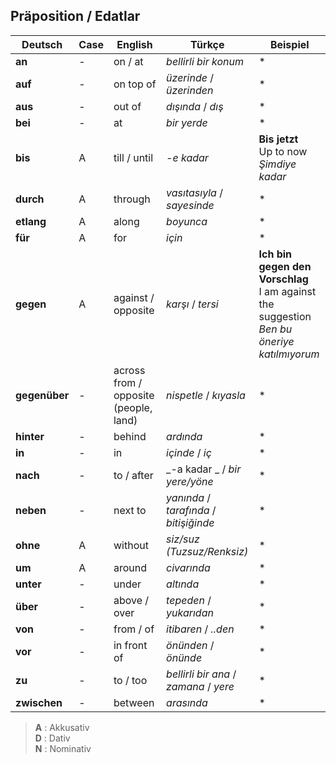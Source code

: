 ## Präposition / Edatlar

Deutsch | Case | English | Türkçe | Beispiel
--- | --- | --- | --- | ---
**an** | - | on / at | _bellirli bir konum_ | *
**auf** | - | on top of | _üzerinde_ / _üzerinden_ | *
**aus** | - | out of | _dışında_ / _dış_ | *
**bei** | - | at | _bir yerde_ | *
**bis** | A | till / until | _-e kadar_ | **Bis jetzt**<br>Up to now<br>_Şimdiye kadar_
**durch** | A | through | _vasıtasıyla_ / _sayesinde_ | *
**etlang** | A | along | _boyunca_ | *
**für** | A | for | _için_ | *
**gegen** | A | against / opposite | _karşı_ / _tersi_ | **Ich bin gegen den Vorschlag**<br>I am against the suggestion<br>_Ben bu öneriye katılmıyorum_
**gegenüber** | - | across from / opposite (people, land) | _nispetle_ / _kıyasla_ | *
**hinter** | - | behind | _ardında_ | *
**in** | - | in | _içinde_ / _iç_ | *
**nach** | - | to / after | _-a kadar _ / _bir yere/yöne_ | *
**neben** | - | next to | _yanında_ / _tarafında_ / _bitişiğinde_ | *
**ohne** | A | without | _siz/suz (Tuzsuz/Renksiz)_ | *
**um** | A | around | _civarında_ | *
**unter** | - | under | _altında_ | *
**über** | - | above / over | _tepeden_ / _yukarıdan_ | *
**von** | - | from / of | _itibaren_ / _..den_ | *
**vor** | - | in front of | _önünden_ / _önünde_ | *
**zu** | - | to / too | _bellirli bir ana_ / _zamana_ / _yere_ | *
**zwischen** | - | between | _arasında_ | *

 > **A** : Akkusativ<br>
 > **D** : Dativ<br>
 > **N** : Nominativ<br>
